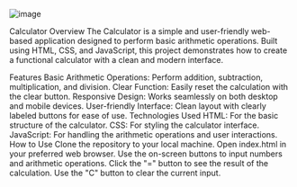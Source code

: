 ![image](https://github.com/kt1275088/Calculator/assets/140021793/c09988c6-2c0d-4b3c-bdde-2000f7976dfa)

Calculator
Overview
The Calculator is a simple and user-friendly web-based application designed to perform basic arithmetic operations. Built using HTML, CSS, and JavaScript, this project demonstrates how to create a functional calculator with a clean and modern interface.

Features
Basic Arithmetic Operations: Perform addition, subtraction, multiplication, and division.
Clear Function: Easily reset the calculation with the clear button.
Responsive Design: Works seamlessly on both desktop and mobile devices.
User-friendly Interface: Clean layout with clearly labeled buttons for ease of use.
Technologies Used
HTML: For the basic structure of the calculator.
CSS: For styling the calculator interface.
JavaScript: For handling the arithmetic operations and user interactions.
How to Use
Clone the repository to your local machine.
Open index.html in your preferred web browser.
Use the on-screen buttons to input numbers and arithmetic operations.
Click the "=" button to see the result of the calculation.
Use the "C" button to clear the current input.
